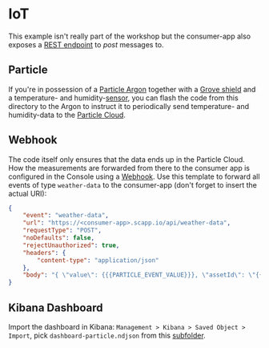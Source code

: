 # IoT
This example isn't really part of the workshop but the consumer-app also exposes a [REST endpoint](../consumer/src/main/java/com/swisscom/cloud/controllers/rest/WeatherDataController.java) to _post_ messages to.

## Particle
If you're in possession of a [Particle Argon](https://docs.particle.io/argon/) together with a [Grove shield](https://www.seeedstudio.com/Grove-Shield-for-Particle-Mesh-p-4080.html) and a temperature- and humidity-[sensor](http://wiki.seeedstudio.com/Grove-TemperatureAndHumidity_Sensor/), you can flash the code from this directory to the Argon to instruct it to periodically send temperature- and humidity-data to the [Particle Cloud](https://www.particle.io/device-cloud/). 

## Webhook
The code itself only ensures that the data ends up in the Particle Cloud. How the measurements are forwarded from there to the consumer app is configured in the Console using a [Webhook](https://console.particle.io/integrations/webhooks).
Use this template to forward all events of type `weather-data` to the consumer-app (don't forget to insert the actual URI):
```json
{
    "event": "weather-data",
    "url": "https://<consumer-app>.scapp.io/api/weather-data",
    "requestType": "POST",
    "noDefaults": false,
    "rejectUnauthorized": true,
    "headers": {
        "content-type": "application/json"
    },
    "body": "{ \"value\": {{{PARTICLE_EVENT_VALUE}}}, \"assetId\": \"{{{PARTICLE_DEVICE_ID}}}\", \"publishedAt\": \"{{{PARTICLE_PUBLISHED_AT}}}\" }"
}
```

## Kibana Dashboard
Import the dashboard in Kibana: `Management > Kibana > Saved Object > Import`, pick `dashboard-particle.ndjson` from this [subfolder](./kibana).